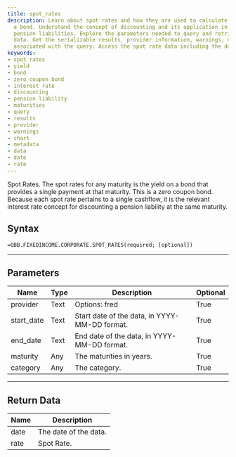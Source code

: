 ```yaml
---
title: spot_rates
description: Learn about spot rates and how they are used to calculate the yield on
  a bond. Understand the concept of discounting and its application in evaluating
  pension liabilities. Explore the parameters needed to query and retrieve spot rate
  data. Get the serializable results, provider information, warnings, chart, and metadata
  associated with the query. Access the spot rate data including the date and rate.
keywords: 
- spot rates
- yield
- bond
- zero coupon bond
- interest rate
- discounting
- pension liability
- maturities
- query
- results
- provider
- warnings
- chart
- metadata
- data
- date
- rate
---
```


<!-- markdownlint-disable MD041 -->

Spot Rates.  The spot rates for any maturity is the yield on a bond that provides a single payment at that maturity. This is a zero coupon bond. Because each spot rate pertains to a single cashflow, it is the relevant interest rate concept for discounting a pension liability at the same maturity.

## Syntax

```excel wordwrap
=OBB.FIXEDINCOME.CORPORATE.SPOT_RATES(required; [optional])
```

---

## Parameters

| Name | Type | Description | Optional |
| ---- | ---- | ----------- | -------- |
| provider | Text | Options: fred | True |
| start_date | Text | Start date of the data, in YYYY-MM-DD format. | True |
| end_date | Text | End date of the data, in YYYY-MM-DD format. | True |
| maturity | Any | The maturities in years. | True |
| category | Any | The category. | True |

---

## Return Data

| Name | Description |
| ---- | ----------- |
| date | The date of the data.  |
| rate | Spot Rate.  |
